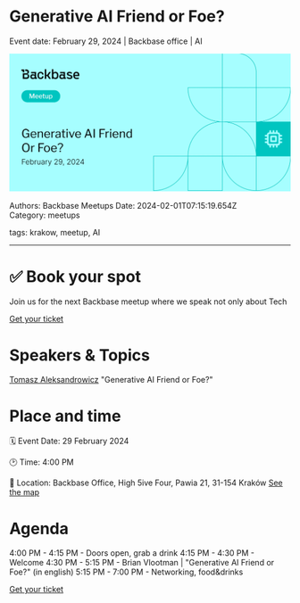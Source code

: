 # Generative AI Friend or Foe?

Event date: February 29, 2024 | Backbase office | AI

![](assets/placeholder.webp)

Authors: Backbase Meetups
Date: 2024-02-01T07:15:19.654Z  
Category: meetups

tags: krakow, meetup, AI
 
--- 

# ✅ Book your spot

Join us for the next Backbase meetup where we speak not only about Tech

[Get your ticket](https://www.meetup.com/backbase-meetups/)

# Speakers & Topics

[Tomasz Aleksandrowicz](https://www.linkedin.com/in/tomasz-aleksandrowicz-7757372/)
"Generative AI Friend or Foe?"


# Place and time

🗓️ Event Date: 29 February 2024

🕑 Time: 4:00  PM

📍 Location: Backbase Office, High 5ive Four, Pawia 21, 31-154 Kraków
[See the map](https://maps.app.goo.gl/UWpwQ9zNaJBxPLEV9)

# Agenda

4:00 PM - 4:15 PM - Doors open, grab a drink
4:15 PM - 4:30 PM - Welcome
4:30 PM - 5:15 PM - Brian Vlootman | "Generative AI Friend or Foe?" (in english)
5:15 PM - 7:00 PM - Networking, food&drinks


[Get your ticket](https://www.meetup.com/backbase-meetups/)
